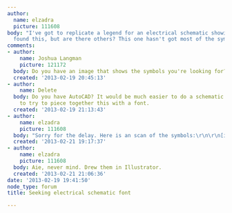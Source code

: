 ```yaml
---
author:
  name: elzadra
  picture: 111608
body: "I've got to replicate a legend for an electrical schematic showing condo layouts\r\n\r\nI've
  found this, but are there others? This one hasn't got most of the symbols I need.\r\n\r\nhttp://www.dafont.com/carr-electronic.font"
comments:
- author:
    name: Joshua Langman
    picture: 121172
  body: Do you have an image that shows the symbols you're looking for?
  created: '2013-02-19 20:45:13'
- author:
    name: Delete
  body: Do you have AutoCAD? It would be much easier to do a schematic in that then
    to try to piece together this with a font.
  created: '2013-02-19 21:13:43'
- author:
    name: elzadra
    picture: 111608
  body: "Sorry for the delay. Here is an scan of the symbols:\r\n\r\n[img:sites/default/files/old-images/Scan-130221-0001_5550.jpg]"
  created: '2013-02-21 19:17:37'
- author:
    name: elzadra
    picture: 111608
  body: Aie, never mind. Drew them in Illustrator.
  created: '2013-02-21 21:06:36'
date: '2013-02-19 19:41:50'
node_type: forum
title: Seeking electrical schematic font

---
```

